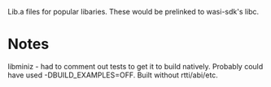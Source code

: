 Lib.a files for popular libaries. These would be prelinked to wasi-sdk's libc.

# Notes

libminiz - had to comment out tests to get it to build natively. Probably could have used -DBUILD_EXAMPLES=OFF. Built without rtti/abi/etc.



